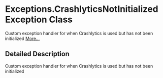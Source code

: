 
# Exceptions.CrashlyticsNotInitializedException Class 

<div class="contents">Custom exception handler for when Crashlytics is used but has not been initialized    <a href="class_b_f_g_s_d_k_1_1_exceptions_1_1_crashlytics_not_initialized_exception.html#details">More...</a><a name="details" id="details"></a><h2 class="groupheader">Detailed Description</h2><div class="textblock">Custom exception handler for when Crashlytics is used but has not been initialized </div></div> 
